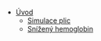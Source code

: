   * [Úvod](#index.md)
    * [Simulace plic](#ModelPlic.md)
    * [Snížený hemoglobin](#plice1hemoglobin.md)

